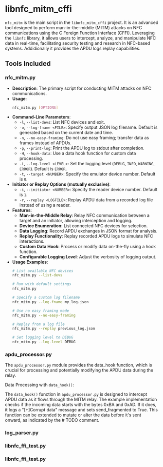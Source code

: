 # libnfc_mitm_cffi
`nfc_mitm` is the main script in the `libnfc_mitm_cffi` project. It is an advanced tool designed to perform man-in-the-middle (MITM) attacks on NFC communications using the C Foreign Function Interface (CFFI). Leveraging the `libnfc` library, it allows users to intercept, analyze, and manipulate NFC data in real-time, facilitating security testing and research in NFC-based systems. Addidionally it provides the APDU logs replay capabilities.

## Tools Included

### nfc_mitm.py

- **Description**: The primary script for conducting MITM attacks on NFC communications.
- **Usage**:
    ```bash
    nfc_mitm.py [OPTIONS]
    ```
- **Command-Line Parameters**:
    - `-l`, `--list-devs`: List NFC devices and exit.
    - `-o`, `--log-fname <FILE>`: Specify output JSON log filename. Default is generated based on the current date and time.
    - `-n`, `--no-easy-framing`: Do not use easy framing; transfer data as frames instead of APDUs.
    - `-p`, `--print-log`: Print the APDU log to stdout after completion.
    - `-H`, `--hook-data`: Use a data hook function for custom data processing.
    - `-L`, `--log-level <LEVEL>`: Set the logging level (`DEBUG`, `INFO`, `WARNING`, `ERROR`). Default is `ERROR`.
    - `-t`, `--target <NUMBER>`: Specify the emulator device number. Default is `0`.
- **Initiator or Replay Options (mutually exclusive)**:
    - `-i`, `--initiator <NUMBER>`: Specify the reader device number. Default is `1`.
    - `-r`, `--replay <LOGFILE>`: Replay APDU data from a recorded log file instead of using a reader.
- **Features**:
    - **Man-in-the-Middle Relay**: Relay NFC communication between a target and an initiator, allowing interception and logging.
    - **Device Enumeration**: List connected NFC devices for selection.
    - **Data Logging**: Record APDU exchanges in JSON format for analysis.
    - **Replay Functionality**: Replay recorded APDU logs to simulate NFC interactions.
    - **Custom Data Hook**: Process or modify data on-the-fly using a hook function.
    - **Configurable Logging Level**: Adjust the verbosity of logging output.
- **Usage Examples**:
    ```bash
    # List available NFC devices
    nfc_mitm.py --list-devs

    # Run with default settings
    nfc_mitm.py

    # Specify a custom log filename
    nfc_mitm.py --log-fname my_log.json

    # Use no easy framing mode
    nfc_mitm.py --no-easy-framing

    # Replay from a log file
    nfc_mitm.py --replay previous_log.json

    # Set logging level to DEBUG
    nfc_mitm.py --log-level DEBUG
    ```
### apdu_processor.py
The `apdu_processor.py` module provides the data_hook function, which is crucial for processing and potentially modifying the APDU data during the relay. 

Data Processing with `data_hook()`:

The `data_hook()` function in `apdu_processor.py` is designed to intercept APDU data as it flows through the MITM relay.
The example implementation checks if the incoming data starts with the bytes 0xBA and 0xAD. If it does, it logs a "[+]Corrupt data" message and sets send_fragmented to True.
This function can be extended to mutate or alter the data before it's sent onward, as indicated by the # TODO comment.
### log_parser.py

### libnfc_ffi_test.py

### libnfc_ffi_test.py
